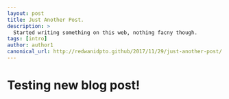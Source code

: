 ```yaml
---
layout: post
title: Just Another Post.
description: >
  Started writing something on this web, nothing facny though.
tags: [intro]
author: author1
canonical_url: http://redwanidpto.github/2017/11/29/just-another-post/
---
```


# Testing new blog post! 
